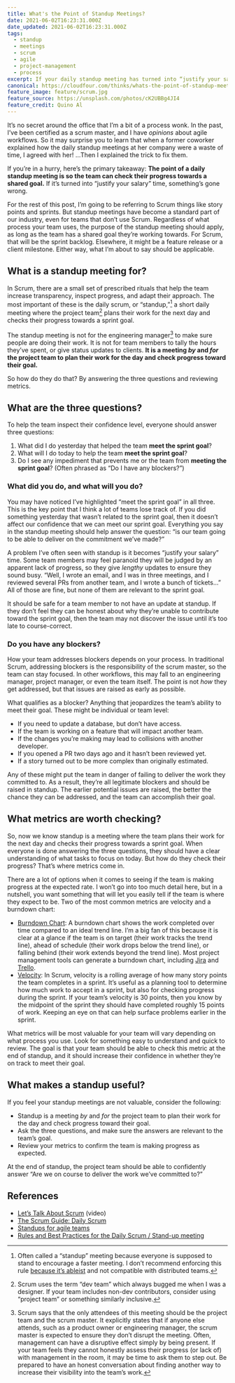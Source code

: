```yaml
---
title: What's the Point of Standup Meetings?
date: 2021-06-02T16:23:31.000Z
date_updated: 2021-06-02T16:23:31.000Z
tags:
  - standup
  - meetings
  - scrum
  - agile
  - project-management
  - process
excerpt: If your daily standup meeting has turned into “justify your salary” time, something’s gone wrong.
canonical: https://cloudfour.com/thinks/whats-the-point-of-standup-meetings/
feature_image: feature/scrum.jpg
feature_source: https://unsplash.com/photos/cK2UBBg4JI4
feature_credit: Quino Al
---
```


It’s no secret around the office that I’m a bit of a process wonk. In the past, I’ve been certified as a scrum master, and I have _opinions_ about agile workflows. So it may surprise you to learn that when a former coworker explained how the daily standup meetings at her company were a waste of time, I agreed with her! …Then I explained the trick to fix them.

If you’re in a hurry, here’s the primary takeaway: **The point of a daily standup meeting is so the team can check their progress towards a shared goal.** If it’s turned into “justify your salary” time, something’s gone wrong.

For the rest of this post, I’m going to be referring to Scrum things like story points and sprints. But standup meetings have become a standard part of our industry, even for teams that don’t use Scrum. Regardless of what process your team uses, the purpose of the standup meeting should apply, as long as the team has a shared goal they’re working towards. For Scrum, that will be the sprint backlog. Elsewhere, it might be a feature release or a client milestone. Either way, what I’m about to say should be applicable.

## What is a standup meeting for?

In Scrum, there are a small set of prescribed rituals that help the team increase transparency, inspect progress, and adapt their approach. The most important of these is the daily scrum, or “standup,”[^1] a short daily meeting where the project team[^2] plans their work for the next day and checks their progress towards a sprint goal.

The standup meeting is not for the engineering manager[^3] to make sure people are doing their work. It is not for team members to tally the hours they’ve spent, or give status updates to clients. **It is a meeting _by_ and _for_ the project team to plan their work for the day and check progress toward their goal.**

So how do they do that? By answering the three questions and reviewing metrics.

## What are the three questions?

To help the team inspect their confidence level, everyone should answer three questions:

1. What did I do yesterday that helped the team **meet the sprint goal**?
2. What will I do today to help the team **meet the sprint goal**?
3. Do I see any impediment that prevents me or the team from **meeting the sprint goal**? (Often phrased as “Do I have any blockers?”)

### What did you do, and what will you do?

You may have noticed I’ve highlighted “meet the sprint goal” in all three. This is the key point that I think a lot of teams lose track of. If you did something yesterday that wasn’t related to the sprint goal, then it doesn’t affect our confidence that we can meet our sprint goal. Everything you say in the standup meeting should help answer the question: “is our team going to be able to deliver on the commitment we’ve made?”

A problem I’ve often seen with standup is it becomes “justify your salary” time. Some team members may feel paranoid they will be judged by an apparent lack of progress, so they give _lengthy_ updates to ensure they sound busy. “Well, I wrote an email, and I was in three meetings, and I reviewed several PRs from another team, and I wrote a bunch of tickets…” All of those are fine, but none of them are relevant to the sprint goal.

It should be safe for a team member to not have an update at standup. If they don’t feel they can be honest about why they’re unable to contribute toward the sprint goal, then the team may not discover the issue until it’s too late to course-correct.

### Do you have any blockers?

How your team addresses blockers depends on your process. In traditional Scrum, addressing blockers is the responsibility of the scrum master, so the team can stay focused. In other workflows, this may fall to an engineering manager, project manager, or even the team itself. The point is not _how_ they get addressed, but that issues are raised as early as possible.

What qualifies as a blocker? Anything that jeopardizes the team’s ability to meet their goal. These might be individual or team level:

- If you need to update a database, but don’t have access.
- If the team is working on a feature that will impact another team.
- If the changes you’re making may lead to collisions with another developer.
- If you opened a PR two days ago and it hasn’t been reviewed yet.
- If a story turned out to be more complex than originally estimated.

Any of these might put the team in danger of failing to deliver the work they committed to. As a result, they’re all legitimate blockers and should be raised in standup. The earlier potential issues are raised, the better the chance they can be addressed, and the team can accomplish their goal.

## What metrics are worth checking?

So, now we know standup is a meeting where the team plans their work for the next day and checks their progress towards a sprint goal. When everyone is done answering the three questions, they should have a clear understanding of what tasks to focus on today. But how do they check their progress? That’s where metrics come in.

There are a lot of options when it comes to seeing if the team is making progress at the expected rate. I won’t go into too much detail here, but in a nutshell, you want something that will let you easily tell if the team is where they expect to be. Two of the most common metrics are velocity and a burndown chart:

- [Burndown Chart](https://blog.zenhub.com/tracking-sprint-progress-with-scrum-burndown-charts/): A burndown chart shows the work completed over time compared to an ideal trend line. I’m a big fan of this because it is clear at a glance if the team is on target (their work tracks the trend line), ahead of schedule (their work drops below the trend line), or falling behind (their work extends beyond the trend line). Most project management tools can generate a burndown chart, including [Jira](https://www.atlassian.com/agile/tutorials/burndown-charts) and [Trello](https://blog.trello.com/what-is-a-burndown-chart).
- [Velocity](https://www.atlassian.com/agile/project-management/metrics#:~:text=Velocity): In Scrum, velocity is a rolling average of how many story points the team completes in a sprint. It’s useful as a planning tool to determine how much work to accept in a sprint, but also for checking progress during the sprint. If your team’s velocity is 30 points, then you know by the midpoint of the sprint they should have completed roughly 15 points of work. Keeping an eye on that can help surface problems earlier in the sprint.

What metrics will be most valuable for your team will vary depending on what process you use. Look for something easy to understand and quick to review. The goal is that your team should be able to check this metric at the end of standup, and it should increase their confidence in whether they’re on track to meet their goal.

## What makes a standup useful?

If you feel your standup meetings are not valuable, consider the following:

- Standup is a meeting _by_ and _for_ the project team to plan their work for the day and check progress toward their goal.
- Ask the three questions, and make sure the answers are relevant to the team’s goal.
- Review your metrics to confirm the team is making progress as expected.

At the end of standup, the project team should be able to confidently answer “Are we on course to deliver the work we’ve committed to?”

## References

- [Let’s Talk About Scrum](https://www.youtube.com/watch?v=HdHU3D0QgW8) (video)
- [The Scrum Guide: Daily Scrum](https://scrumguides.org/scrum-guide.html#daily-scrum)
- [Standups for agile teams](https://www.atlassian.com/agile/scrum/standups)
- [Rules and Best Practices for the Daily Scrum / Stand-up meeting](https://scrumguru.wordpress.com/2012/01/31/rules-and-best-practices-for-the-daily-scrum-stand-up-meeting/)

[^1]: Often called a “standup” meeting because everyone is supposed to stand to encourage a faster meeting. I don’t recommend enforcing this rule [because it’s ableist](https://www.panopto.com/blog/the-worst-advice-for-running-more-effective-meetings/) and not compatible with distributed teams.
[^2]: Scrum uses the term “dev team” which always bugged me when I was a designer. If your team includes non-dev contributors, consider using “project team” or something similarly inclusive.
[^3]: Scrum says that the only attendees of this meeting should be the project team and the scrum master. It explicitly states that if anyone else attends, such as a product owner or engineering manager, the scrum master is expected to ensure they don’t disrupt the meeting. Often, management can have a disruptive effect simply by being present. If your team feels they cannot honestly assess their progress (or lack of) with management in the room, it may be time to ask them to step out. Be prepared to have an honest conversation about finding another way to increase their visibility into the team’s work.
